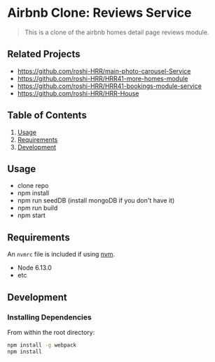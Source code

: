 # Airbnb Clone: Reviews Service

> This is a clone of the airbnb homes detail page reviews module.

## Related Projects

  - https://github.com/roshi-HRR/main-photo-carousel-Service
  - https://github.com/roshi-HRR/HRR41-more-homes-module
  - https://github.com/roshi-HRR/HRR41-bookings-module-service
  - https://github.com/roshi-HRR/HRR-House

## Table of Contents

1. [Usage](#Usage)
1. [Requirements](#requirements)
1. [Development](#development)

## Usage

- clone repo
- npm install
- npm run seedDB (install mongoDB if you don't have it)
- npm run build
- npm start

## Requirements

An `nvmrc` file is included if using [nvm](https://github.com/creationix/nvm).

- Node 6.13.0
- etc

## Development

### Installing Dependencies

From within the root directory:

```sh
npm install -g webpack
npm install
```

